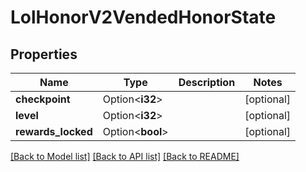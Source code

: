# LolHonorV2VendedHonorState

## Properties

Name | Type | Description | Notes
------------ | ------------- | ------------- | -------------
**checkpoint** | Option<**i32**> |  | [optional]
**level** | Option<**i32**> |  | [optional]
**rewards_locked** | Option<**bool**> |  | [optional]

[[Back to Model list]](../README.md#documentation-for-models) [[Back to API list]](../README.md#documentation-for-api-endpoints) [[Back to README]](../README.md)


